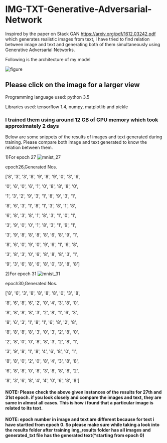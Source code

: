 # IMG-TXT-Generative-Adversarial-Network
Inspired by the paper on Stack GAN https://arxiv.org/pdf/1612.03242.pdf which generates realistic images from text,
I have tried to find relation between image and text and generating both of them simultaneously using Generative Adversarial Networks.

Following is the architecture of my model

![figure](https://user-images.githubusercontent.com/24193718/53629681-29dfa780-3c34-11e9-983d-70d4cdfe182d.jpeg)
## Please click on the image for a larger view

Programming language used: python 3.5

Libraries used: tensorflow 1.4,
                numpy, matplotlib and pickle
### I trained them using around 12 GB of GPU memory which took approximately 2 days

Below are some snippets of the results of images and text generated during training. Please compare both image and text generated to know the relation between them.

1)For epoch 27
![mnist_27](https://user-images.githubusercontent.com/24193718/53632009-e25c1a00-3c39-11e9-935e-4d53eccd0fe0.png)

epoch26,Generated Nos.

['8', '3', '3', '8', '9', '8', '9', '0', '3', '6',

 '0', '6', '0', '6', '1', '0', '8', '8', '8', '0',
 
 '1', '3', '2', '9', '3', '1', '8', '9', '3', '1',
 
 '8', '6', '3', '1', '8', '1', '3', '8', '1', '8',
 
 '6', '8', '3', '8', '1', '8', '3', '1', '0', '1',
 
 '3', '9', '0', '0', '1', '8', '3', '1', '9', '1',
 
 '3', '9', '8', '8', '8', '8', '6', '8', '9', '1',
 
 '8', '6', '0', '9', '0', '9', '6', '1', '6', '8',
 
 '3', '8', '3', '0', '6', '8', '8', '8', '3', '1',
 
 '9', '3', '6', '8', '6', '8', '0', '3', '8', '8']


2)For epoch 31
![mnist_31](https://user-images.githubusercontent.com/24193718/53634016-15ed7300-3c3f-11e9-96eb-c91a79bb5d0b.png)

epoch30,Generated Nos.

['8', '6', '3', '8', '8', '8', '8', '0', '3', '8', 

 '8', '6', '8', '6', '2', '0', '4', '3', '8', '0', 
 
 '8', '8', '8', '8', '3', '2', '8', '1', '6', '3', 
 
 '8', '6', '3', '1', '8', '1', '6', '8', '2', '8', 
 
 '8', '8', '8', '8', '3', '0', '3', '2', '8', '0',
 
 '2', '8', '0', '0', '8', '8', '3', '2', '8', '1',
 
 '3', '9', '8', '1', '8', '4', '6', '8', '0', '1',
 
 '8', '8', '0', '2', '0', '8', '4', '3', '8', '8',
 
 '6', '8', '8', '0', '8', '3', '8', '8', '8', '2',
 
 '8', '3', '6', '8', '4', '4', '0', '6', '8', '8']

 #### NOTE: Please check the above given instances of the results for 27th and 31st epoch. if you look closely and compare the images and text, they are same in almost all cases. This is how i found that a particular image is related to its text.
 
 #### NOTE: epoch number in image and text are different because for text i have startted from epoch 0. So please make sure while taking a look into the results folder after training img_results folder has all images and generated_txt file has the generated text(*starting from epoch 0)

